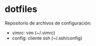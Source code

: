 # dotfiles

Repositorio de archivos de configuración:

* vimrc: vim (~/.vimrc)
* config: cliente ssh (~/.ssh/config)
